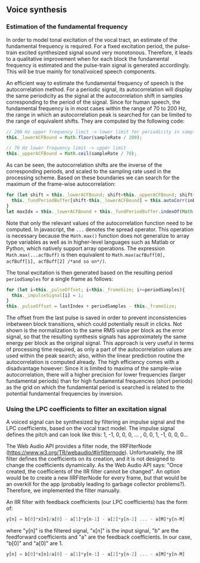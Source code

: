 ## Voice synthesis

### Estimation of the fundamental frequency
In order to model tonal excitation of the vocal tract, an estimate of the fundamental frequency is required. For a fixed excitation period, the pulse-train excited synthesized signal sound very monotonous. Therefore, it leads to a qualitative improvement when for each block the fundamental frequency is estimated and the pulse-train signal is generated accordingly. This will be true mainly for tonal/voiced speech components.

An efficient way to estimate the fundamental frequency of speech is the autocorrelation method. For a periodic signal, its autocorrelation will display the same periodicity as the signal at the autocorrelation shift in samples corresponding to the period of the signal. Since for human speech, the fundamental frequency is in most cases within the range of 70 to 200 Hz, the range in which an autocorrelation peak is searched for can be limited to the range of equivalent shifts. They are computed by the following code:
```javascript
// 200 Hz upper frequency limit -> lower limit for periodicity in samples
this._lowerACFBound = Math.floor(sampleRate / 200);

// 70 Hz lower frequency limit -> upper limit
this._upperACFBound = Math.ceil(sampleRate / 70); 
```
As can be seen, the autocorrelation shifts are the inverse of the corresponding periods, and scaled to the sampling rate used in the processing scheme. Based on these boundaries we can search for the maximum of the frame-wise autocorrelation:
```javascript
for (let shift = this._lowerACFBound; shift<this._upperACFBound; shift++){
  this._fundPeriodBuffer[shift-this._lowerACFBound] = this.autoCorr(inBuffer, shift);
}
let maxIdx = this._lowerACFBound + this._fundPeriodBuffer.indexOf(Math.max(...this._fundPeriodBuffer));
```
Note that only the relevant values of the autocorrelation function need to be computed. In javascript, the `...` denotes the spread operator. This operation is necessary because the `Math.max()` function does not generalize to array type variables as well as in higher-level languages such as Matlab or Python, which natively support array operations. The expression `Math.max(...acfBuff)` is then equivalent to `Math.max(acfBuff[0], acfBuff[1], acfBuff[2] /*and so on*/)`. 

The tonal excitation is then generated based on the resulting period `periodSamples` for a single frame as follows:
```javascript
for (let i=this._pulseOffset; i<this._frameSize; i+=periodSamples){
  this._impulseSignal[i] = 1;
}
this._pulseOffset = lastIndex + periodSamples - this._frameSize;
```
The offset from the last pulse is saved in order to prevent inconsistencies inbetween block transitions, which could potentially result in clicks. Not shown is the normalization to the same RMS value per block as the error signal, so that the resulting synthesis signals has approximately the same energy per block as the original signal.
This approach is very useful in terms of processing time required, as only a part of the autocorrelation values are used within the peak search; also, within the linear prediction routine the autocorrelation is computed already. The high efficiency comes with a disadvantage however: Since it is limited to maxima of the sample-wise autocorrelation, there will a higher precision for lower frequencies (larger fundamental periods) than for high fundamental frequencies (short periods) as the grid on which the fundamental period is searched is related to the potential fundamental frequencies by inversion.

### Using the LPC coefficients to filter an excitation signal
A voiced signal can be synthesized by filtering an impulse signal and the LPC coefficients, based on the vocal tract model. The impulse signal defines the pitch and can look like this: 1, -1, 0, 0, 0, ... , 0, 0, 1, -1, 0, 0, 0... 

The Web Audio API provides a filter node, the IIRFilterNode (https://www.w3.org/TR/webaudio/#iirfilternode). Unfortunatelly, the IIR filter defines the coefficients on its creation, and it is not designed to change the coefficients dynamically. As the Web Audio API says: "Once created, the coefficients of the IIR filter cannot be changed". An option would be to create a new IIRFilterNode for every frame, but that would be an overkill for the app (probably leading to garbage collector problems?). Therefore, we implemented the filter manually.

An IIR filter with feedback coefficients (our LPC coefficients) has the form of:
```javascript
y[n] = b[0]*x[n]/a[0] - a[1]*y[n-1] - a[2]*y[n-2] ... - a[M]*y[n-M]
```
where "y[n]" is the filtered signal, "x[n]" is the input signal, "b" are the feedforward coefficients and "a" are the feedback coefficients. In our case, "b[0]" and "a[0]" are 1.
```javascript
y[n] = b[0]*x[n]/a[0] - a[1]*y[n-1] - a[2]*y[n-2] ... - a[M]*y[n-M]
```
